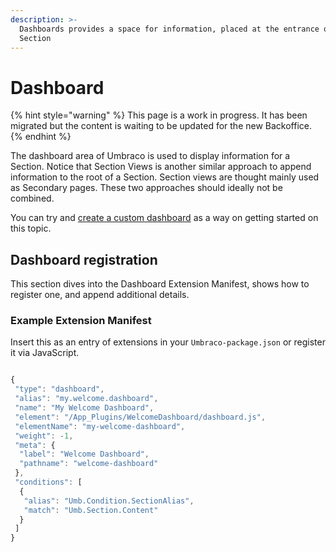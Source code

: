 ```yaml
---
description: >-
  Dashboards provides a space for information, placed at the entrance of a
  Section
---
```


# Dashboard

{% hint style="warning" %}
This page is a work in progress. It has been migrated but the content is waiting to be updated for the new Backoffice.
{% endhint %}

The dashboard area of Umbraco is used to display information for a Section. Notice that Section Views is another similar approach to append information to the root of a Section. Section views are thought mainly used as Secondary pages. These two approaches should ideally not be combined.

You can try and [create a custom dashboard](../../tutorials/creating-a-custom-dashboard/) as a way on getting started on this topic.

## Dashboard registration

This section dives into the Dashboard Extension Manifest, shows how to register one, and append additional details.

### Example Extension Manifest

Insert this as an entry of extensions in your `Umbraco-package.json` or register it via JavaScript.

```jsx

{
 "type": "dashboard",
 "alias": "my.welcome.dashboard",
 "name": "My Welcome Dashboard",
 "element": "/App_Plugins/WelcomeDashboard/dashboard.js",
 "elementName": "my-welcome-dashboard",
 "weight": -1,
 "meta": {
  "label": "Welcome Dashboard",
  "pathname": "welcome-dashboard"
 },
 "conditions": [
  {
   "alias": "Umb.Condition.SectionAlias",
   "match": "Umb.Section.Content"
  }
 ]
}
```
